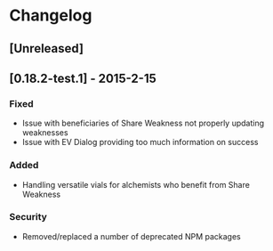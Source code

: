 # Changelog

## [Unreleased]

## [0.18.2-test.1] - 2015-2-15

### Fixed

- Issue with beneficiaries of Share Weakness not properly updating weaknesses
- Issue with EV Dialog providing too much information on success

### Added

- Handling versatile vials for alchemists who benefit from Share Weakness

### Security

- Removed/replaced a number of deprecated NPM packages
